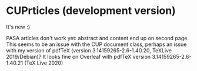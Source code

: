 # CUPrticles (development version)

It's new :)

PASA articles don't work yet: abstract and content end up on second page. This seems to be an issue with the CUP document class, perhaps an issue with my version of pdfTeX (version 3.14159265-2.6-1.40.20, TeXLive 2019/Debian)? It looks fine on Overleaf with pdfTeX version 3.14159265-2.6-1.40.21 (TeX Live 2020)
